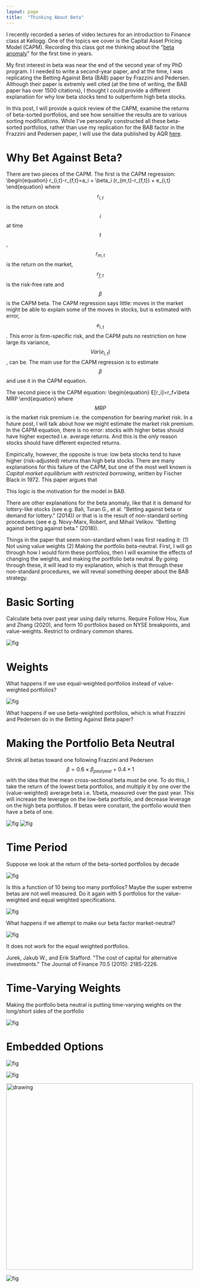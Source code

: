 ```yaml
---
layout: page
title:  "Thinking About Beta"
---
```


I recently recorded a series of video lectures for an introduction to Finance class at Kellogg.  One of the topics we cover is the Capital Asset Pricing Model (CAPM). Recording this class got me thinking about the "<a href="
https://en.wikipedia.org/wiki/Low-volatility_anomaly" title="b1">beta anomaly</a>" for the first time in years.  

My first interest in beta was near the end of the second year of my PhD program.  I I needed to write a second-year paper, and at the time, I was replicating the Betting Against Beta (BAB) paper by Frazzini and Pedersen. Although their paper is extremly well cited (at the time of writing, the BAB paper has over 1500 citations), I thought I could provide a different explanation for why low beta stocks tend to outperform high beta stocks.

In this post, I will provide a quick review of the CAPM, examine the returns of beta-sorted portfolios, and see how sensitive the results are to various sorting modifications.  While I've personally constructed all these beta-sorted portfolios, rather than use my replication for the BAB factor in the Frazzini and Pedersen paper, I will use the data published by AQR <a href="https://www.aqr.com/Insights/Datasets/Betting-Against-Beta-Equity-Factors-Monthly" title="b1">here</a>.

# Why Bet Against Beta?

There are two pieces of the CAPM.  The first is the CAPM regression:
\begin{equation}
r_{i,t}-r_{f,t}=a_i + \beta_i (r_{m,t}-r_{f,t}) + e_{i,t}
\end{equation}
where $$r_{i,t}$$ is the return on stock $$i$$ at time $$t$$, $$r_{m,t}$$ is the return on the market, $$r_{f,t}$$ is the risk-free rate and $$\beta$$ is the CAPM beta. The CAPM regression says little: moves in the market might be able to explain some of the moves in stocks, but is estimated with error, $$e_{i,t}$$.  This error is firm-specific risk, and the CAPM puts no restriction on how large its variance, $$Var(e_{i,t})$$, can be.  The main use for the CAPM regression is to estimate $$\beta$$ and use it in the CAPM equation.

The second piece is the CAPM equation:
\begin{equation}
E[r_i]=r_f+\beta MRP
\end{equation}
where $$MRP$$ is the market risk premium i.e. the compenstion for bearing market risk. In a future post, I will talk about how we might estimate the market risk premium. In the CAPM equation, there is no error: stocks with higher betas should have higher expected i.e. average returns.  And this is the *only* reason stocks should have different expected returns.  

Empirically, however, the opposite is true: low beta stocks tend to have higher (risk-adjusted) returns than high beta stocks.  There are many explanations for this failure of the CAPM, but one of the most well known is *Capital market equilibrium with restricted borrowing*, written by Fischer Black in 1972.  This paper argues that 

This logic is the motivation for the model in BAB.

There are other explanations for the beta anomaly, like that it is demand for lottery-like stocks (see e.g.  Bali, Turan G., et al. "Betting against beta or demand for lottery." (2014)) or that is is the result of non-standard sorting procedures 
(see e.g. Novy-Marx, Robert, and Mihail Velikov. "Betting against betting against beta." (2018)). 

Things in the paper that seem non-standard when I was first reading it: (1) Not using value weights (2) Making the portfolio beta-neutral.  First, I will go through how I would form these portfolios, then I will examine the effects of changing the weights, and making the portfolio beta neutral.  By going through these, it will lead to my explanation, which is that through these non-standard procedures, we will reveal something deeper about the BAB strategy.

# Basic Sorting

Calculate beta over past year using daily returns.  Require 
Follow Hou, Xue and Zhang (2020), and form 10 portfolios based on NYSE breakpoints, and value-weights.  Restrict to ordinary common shares.

![fig](/Post_Images/6_5_2019/vwnolev.PNG)

# Weights

What happens if we use equal-weighted portfolios instead of value-weighted portfolios?

![fig](/Post_Images/6_5_2019/ewnolev.PNG)

What happens if we use beta-weighted portfolios, which is what Frazzini and Pedersen do in the Betting Against Beta paper?

# Making the Portfolio Beta Neutral 

Shrink all betas toward one following Frazzini and Pedersen $$ \beta=0.6 \times \beta_{past year}+0.4 \times 1$$ with the idea that the mean cross-sectional beta must be one.  To do this, I take the return of the lowest beta portfolios, and multiply it by one over the (value-weighted) average beta i.e. 1/beta, measured over the past year.  This will increase the leverage on the low-beta portfolio, and decrease leverage on the high beta portfolios.  If betas were constant, the portfolio would then have a beta of one.

![fig](/Post_Images/6_5_2019/vwlev.PNG)
![fig](/Post_Images/6_5_2019/ewlev.PNG)

# Time Period

Suppose we look at the return of the beta-sorted portfolios by decade

![fig](/Post_Images/6_5_2019/dec10.PNG)

Is this a function of 10 being too many portfolios? Maybe the super extreme betas are not well measured.  Do it again with 5 portfolios for the value-weighted and equal weighted specifications.

![fig](/Post_Images/6_5_2019/dec5.PNG)

What happens if we attempt to make our beta factor market-neutral?

![fig](/Post_Images/6_5_2019/dec10lev.PNG)

It does not work for the equal weighted portfolios.  

Jurek, Jakub W., and Erik Stafford. "The cost of capital for alternative investments." The Journal of Finance 70.5 (2015): 2185-2226.

# Time-Varying Weights

Making the portfolio beta neutral is putting time-varying weights on the long/short sides of the portfolio 

![fig](/Post_Images/6_5_2019/leverage.PNG)

# Embedded Options

![fig](/Post_Images/6_5_2019/fignolev.png)

![fig](/Post_Images/6_5_2019/figlev.png)

<img src="/Post_Images/6_5_2019/vwzoomin.png" alt="drawing" width="500"/>


![fig](/Post_Images/6_5_2019/ls.png)
